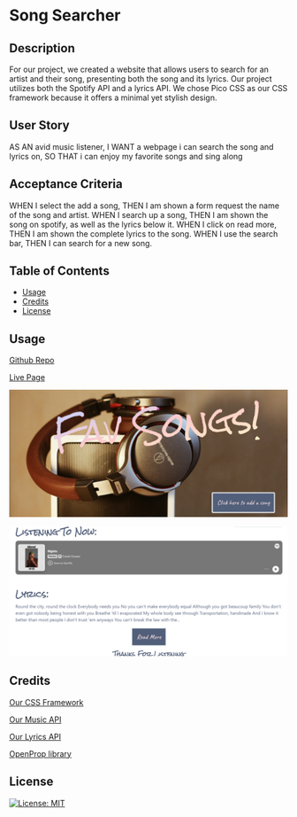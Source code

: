 # Song Searcher

## Description

For our project, we created a website that allows users to search for an artist and their song, presenting both the song and its lyrics. Our project utilizes both the Spotify API and a lyrics API. We chose Pico CSS as our CSS framework because it offers a minimal yet stylish design.

## User Story

AS AN avid music listener, 
I WANT a webpage i can search the song and lyrics on, 
SO THAT i can enjoy my favorite songs and sing along

## Acceptance Criteria

WHEN I select the add a song, 
THEN I am shown a form request the name of the song and artist.
WHEN I search up a song,
THEN I am shown the song on spotify, as well as the lyrics below it.
WHEN I click on read more,
THEN I am shown the complete lyrics to the song.
WHEN I use the search bar,
THEN I can search for a new song.

## Table of Contents

- [Usage](#usage)
- [Credits](#credits)
- [License](#license)


## Usage

<a href="https://github.com/JoseGuache/Project1.git">Github Repo</a>

<a href="https://joseguache.github.io/Project1/">Live Page</a>

![alt text](./assets/images/HomepageScreenshot.png)

![alt text](./assets/images/Main.png)

## Credits

<a href="https://picocss.com/">Our CSS Framework</a>

<a href="https://rapidapi.com/Glavier/api/spotify23/playground/apiendpoint_1dc51f1b-a2c6-4f9a-9c6c-32019c7301b2">Our Music API</a>

<a href="https://www.postman.com/cs-demo/public-rest-apis/request/algu09l/lyrics-search?tab=overview">Our Lyrics API</a>

<a href="https://open-props.style/">OpenProp library</a>

## License

[![License: MIT](https://img.shields.io/badge/License-MIT-yellow.svg)](https://opensource.org/licenses/MIT)